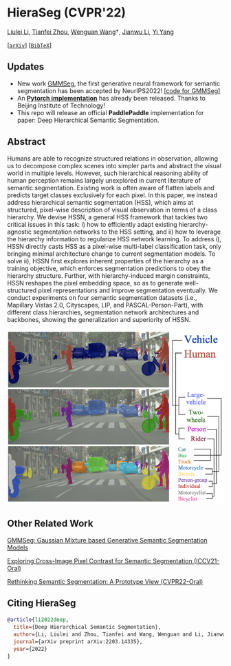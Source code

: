 # HieraSeg (CVPR'22)
[Liulei Li](https://scholar.google.com/citations?user=eCrBWngAAAAJ&hl=en), [Tianfei Zhou](https://www.tfzhou.com/), [Wenguan Wang](https://sites.google.com/view/wenguanwang/)&dagger;, [Jianwu Li](https://scholar.google.com/citations?hl=en&user=rWIZNIwAAAAJ), [Yi Yang](https://scholar.google.com/citations?user=RMSuNFwAAAAJ&hl=en)

[[`arXiv`](https://arxiv.org/abs/2203.14335)] [[`BibTeX`](#CitingHieraSeg)]

## Updates
* New work [GMMSeg](https://arxiv.org/abs/2210.02025), the first generative neural framework for semantic segmentation has been accepted by NeurIPS2022! [[code for GMMSeg]](https://github.com/leonnnop/GMMSeg)
* An **[Pytorch implementation](https://github.com/qhanghu/HSSN_pytorch)** has already been released. Thanks to Beijing Institute of Technology!
* This repo will release an official **PaddlePaddle** implementation for paper: Deep Hierarchical Semantic Segmentation.

## Abstract
Humans are able to recognize structured relations in observation, allowing us to decompose complex scenes into simpler parts and abstract the visual world in multiple levels. However, such hierarchical reasoning ability of human perception remains largely unexplored in current literature of semantic segmentation. Existing work is often aware of flatten labels and predicts target classes exclusively for each pixel. In this paper, we instead address hierarchical semantic segmentation (HSS), which aims at structured, pixel-wise description of visual observation in terms of a class hierarchy. We devise HSSN, a general HSS framework that tackles two critical issues in this task: i) how to efficiently adapt existing hierarchy-agnostic segmentation networks to the HSS setting, and ii) how to leverage the hierarchy information to regularize HSS network learning. To address i), HSSN directly casts HSS as a pixel-wise multi-label classification task, only bringing minimal architecture change to current segmentation models. To solve ii), HSSN first explores inherent properties of the hierarchy as a training objective, which enforces segmentation predictions to obey the hierarchy structure. Further, with hierarchy-induced margin constraints, HSSN reshapes the pixel embedding space, so as to generate well-structured pixel representations and improve segmentation eventually. We conduct experiments on four semantic segmentation datasets (i.e., Mapillary Vistas 2.0, Cityscapes, LIP, and PASCAL-Person-Part), with different class hierarchies, segmentation network architectures and backbones, showing the generalization and superiority of HSSN.
<p align="center">
<img src="https://github.com/0liliulei/HieraSeg/blob/main/fig.png" width="650">
</p>

## Other Related Work
[GMMSeg: Gaussian Mixture based Generative Semantic Segmentation Models](https://github.com/leonnnop/GMMSeg)

[Exploring Cross-Image Pixel Contrast for Semantic Segmentation (ICCV21-Oral)](https://github.com/tfzhou/ContrastiveSeg)

[Rethinking Semantic Segmentation: A Prototype View (CVPR22-Oral)](https://github.com/tfzhou/ProtoSeg)

## <a name="CitingHieraSeg"></a>Citing HieraSeg
```BibTeX
@article{li2022deep,
  title={Deep Hierarchical Semantic Segmentation},
  author={Li, Liulei and Zhou, Tianfei and Wang, Wenguan and Li, Jianwu and Yang, Yi},
  journal={arXiv preprint arXiv:2203.14335},
  year={2022}
}
```
